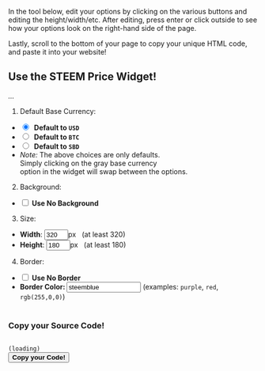 In the tool below, edit your options by clicking on the various buttons and editing the height/width/etc. After editing, press enter or click outside to see how your options look on the right-hand side of the page.

Lastly, scroll to the bottom of your page to copy your unique HTML code, and paste it into your website!


## Use the STEEM Price Widget!
<div class="pull-right" id="widgetsample">
<em>...</em>
</div>

1. Default Base Currency: 
  * <input type="radio" onclick="compilewidget()" id="choiceuseusd" name="basecurrencychoice" checked> <b>&nbsp;Default to `USD`</b>
  * <input type="radio" onclick="compilewidget()" id="choiceusebtc" name="basecurrencychoice"> <b>&nbsp;Default to `BTC`</b>
  * <input type="radio" onclick="compilewidget()" id="choiceusesbd" name="basecurrencychoice"> <b>&nbsp;Default to `SBD`</b>
  * _Note:_ The above choices are only defaults. <br> Simply clicking on the gray base currency <br>option in the widget will swap between the options.
2. Background: 
  * <input type="checkbox" onclick="compilewidget()" id="choicenobg">&nbsp;<b>Use No Background</b>
3. Size:
  * **Width**: <input type="text" style="width:48px;" onchange="compilewidget()" id="choicewidth" name="choicewidth" value="320">px &nbsp;&nbsp;(at least 320)
  * **Height**: <input type="text" style="width:48px;" onchange="compilewidget()" id="choiceheight" name="choiceheight" value="180">px &nbsp;&nbsp;(at least 180)
4. Border: 
  * <input type="checkbox" onclick="compilewidget()" id="choicenoborder">&nbsp;<b>Use No Border</b>
  * <b> Border Color: </b> <input type="text" style="width:150px;" onchange="compilewidget()" id="choicebcolor" name="choicebcolor" value="steemblue"/> (examples: `purple`, `red`, `rgb(255,0,0)`)
<br><br>

### Copy your Source Code!
<code id="widgetcode" lang="html" language="html">
(loading)
</code>
<button onclick="getCodeAlert()" name="getCodeAlert" id="getCodeAlert"><b>Copy your Code!</b></button>

<script src="https://ajax.googleapis.com/ajax/libs/jquery/3.2.1/jquery.min.js" async></script>
<script src="customize.js"></script>
